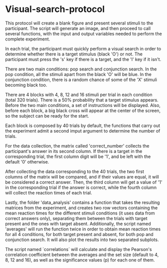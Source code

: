 # Visual-search-protocol

This protocol will create a blank figure and present several stimuli
to the participant. The script will generate an image, and then proceed
to call several functions, with the input and
output variables needed to perform the complete experiment.

In each trial, the participant must quickly perform a visual search
in order to determine whether there is a target stimulus (black 'O')
or not. The participant must press the 's' key if there is a target,
and the 'l' key if it isn't.

There are two main conditions: pop search and conjunction search.
In the pop condition, all the stimuli apart from the black 'O' will 
be blue. In the conjunction condition, there is a random chance
of some of the 'X' stimuli becoming black too.

There are  4 blocks with 4, 8, 12 and 16 stimuli per trial in each 
condition (total 320 trials). There is a 50% probability that a target 
stimulus appears. Before the two main conditions, a set of instructions
will be displayed. Also, before each block, a big black cross will appear
at the center of the screen, so the subject can be ready for the start.

Each block is composed by 40 trials by default, the functions that carry
out the experiment admit a second imput argument to determine the number of
trials. 

For the data collection, the matrix called 'correct_number' collects the participant's
answer in its second column. If there is a target in the corresponding trial, the 
first column digit will be '1', and be left with the default '0' otherwise.

After collecting the data corresponding to the 40 trials, the two first 
columns of the matrix will be compared, and if their values are equal, it will
be considered a correct answer. Then, the third column will get a value of '1' 
in the corresponding trial if the answer is correct, while the fourth column 
will collect the reaction times of each trial.

Lastly, the folder 'data_analysis' contains a function that takes the resulting matrices
from the experiment, and creates two row vectors containing the mean reaction times for
the different stimuli conditions (it uses data from correct answers only), separating 
them between the trials with target present and the ones with target absent. Additionally,
the script named 'averages' will run the function twice in order to obtain mean reaction
times for all 4 conditions, for both target present and absent, for both pop and conjunction
search. It will also plot the results into two separated subplots.

The script named ´correlations´ will calculate and display the Pearson's correlation coefficient
between the averages and the set size (default to 4, 8, 12 and 16), as well as the significance
values (p) for each one of them.
